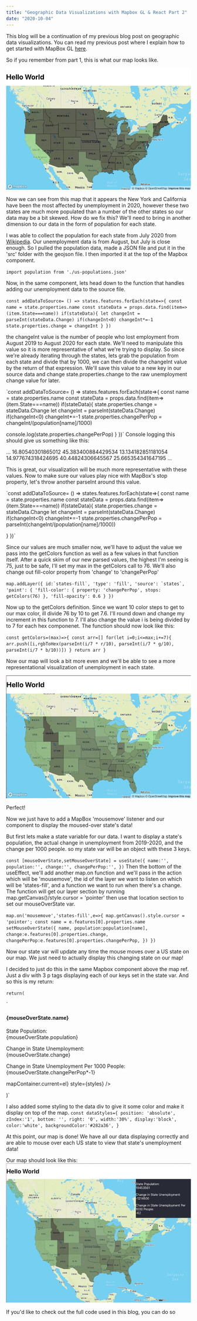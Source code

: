 ```yaml
---
title: "Geographic Data Visualizations with Mapbox GL & React Part 2"
date: "2020-10-04"
---
```


This blog will be a continuation of my previous blog post on geographic data visualizations. You can read my previous post where I explain how to get started with MapBox GL [here](https://technicode.io/index.php/2020/09/21/geographic-data-visualizations-with-mapbox-gl-react-part-1/).

So if you remember from part 1, this is what our map looks like.

![](images/Screen-Shot-2020-10-02-at-6.40.41-PM.png)

Now we can see from this map that it appears the New York and California have been the most affected by unemployment in 2020, however these two states are much more populated than a number of the other states so our data may be a bit skewed. How do we fix this? We'll need to bring in another dimension to our data in the form of population for each state.

I was able to collect the population for each state from July 2020 from [Wikipedia](https://simple.wikipedia.org/wiki/List_of_U.S._states_by_population). Our unemployment data is from August, but July is close enough. So I pulled the population data, made a JSON file and put it in the 'src' folder with the geojson file. I then imported it at the top of the Mapbox component.

`import population from './us-populations.json'`

Now, in the same component, lets head down to the function that handles adding our unemployment data to the source file.

`const addDataToSource= () => states.features.forEach(state=>{ const name = state.properties.name const stateData = props.data.find(item=>(item.State===name)) if(stateData){ let changeInt = parseInt(stateData.Change) if(changeInt<0) changeInt*=-1 state.properties.change = changeInt } })`

the changeInt value is the number of people who lost employment from August 2019 to August 2020 for each state. We'll need to manipulate this value so it is more representative of what we're trying to display. So since we're already iterating through the states, lets grab the population from each state and divide that by 1000, we can then divide the changeInt value by the return of that expression. We'll save this value to a new key in our source data and change state.properties.change to the raw unemployment change value for later.

`const addDataToSource= () => states.features.forEach(state=>{ const name = state.properties.name const stateData = props.data.find(item=>(item.State===name)) if(stateData){ state.properties.change = stateData.Change let changeInt = parseInt(stateData.Change) if(changeInt<0) changeInt*=-1 state.properties.changePerPop = changeInt/(population[name]/1000)

console.log(state.properties.changePerPop) } })` Console logging this should give us something like this:

... 16.80540301865012 45.383400884429534 13.134182851181054 14.977674318424695 40.44824306645567 25.665354341647195 ...

This is great, our visualization will be much more representative with these values. Now to make sure our values play nice with MapBox's stop property, let's throw another parseInt around this value.

`const addDataToSource= () => states.features.forEach(state=>{ const name = state.properties.name const stateData = props.data.find(item=>(item.State===name)) if(stateData){ state.properties.change = stateData.Change let changeInt = parseInt(stateData.Change) if(changeInt<0) changeInt*=-1 state.properties.changePerPop = parseInt(changeInt/(population[name]/1000))

} })`

Since our values are much smaller now, we'll have to adjust the value we pass into the getColors function as well as a few values in that function itself. After a quick skim of our new parsed values, the highest I'm seeing is 75, just to be safe, I'll set my max in the getColors call to 76. We'll also change out fill-color property from 'change' to 'changePerPop'

``map.addLayer({ id:`states-fill`, 'type': 'fill', 'source': `states`, 'paint': { 'fill-color': { property: 'changePerPop', stops: getColors(76) }, 'fill-opacity': 0.6 } })``

Now up to the getColors definition. Since we want 10 color steps to get to our max color, ill divide 76 by 10 to get 7.6. I'll round down and change my increment in this function to 7. I'll also change the value i is being divided by to 7 for each hex componenet. The function should now look like this:

`const getColors=(max)=>{ const arr=[] for(let i=0;i<=max;i+=7){ arr.push([i,rgbToHex(parseInt(i/7 * r/10), parseInt(i/7 * g/10), parseInt(i/7 * b/10))]) } return arr }`

Now our map will look a bit more even and we'll be able to see a more representational visualization of unemployment in each state.

![](images/Screen-Shot-2020-10-02-at-7.51.36-PM.png)

Perfect!

Now we just have to add a MapBox 'mousemove' listener and our component to display the moused-over state's data!

But first lets make a state variable for our data. I want to display a state's population, the actual change in unemployment from 2019-2020, and the change per 1000 people. so my state var will be an object with these 3 keys.

`const [mouseOverState,setMouseOverState] = useState({ name:'', population:'', change:'', changePerPop:'', })` Then the bottom of the useEffect, we'll add another map.on function and we'll pass in the action which will be 'mousemove', the id of the layer we want to listen on which will be 'states-fill', and a function we want to run when there's a change. The function will get our layer section by running map.getCanvas()/style.cursor = 'pointer' then use that location section to set our mouseOverState var.

`map.on('mousemove','states-fill',e=>{ map.getCanvas().style.cursor = 'pointer'; const name = e.features[0].properties.name setMouseOverState({ name, population:population[name], change:e.features[0].properties.change, changePerPop:e.features[0].properties.changePerPop, }) })`

Now our state var will update any time the mouse moves over a US state on our map. We just need to actually display this changing state on our map!

I decided to just do this in the same Mapbox component above the map ref. Just a div with 3 p tags displaying each of our keys set in the state var. And so this is my return:

`return(`

`

#### {mouseOverState.name}

State Population:  
{mouseOverState.population}

Change in State Unemployment:  
{mouseOverState.change}

Change in State Unemployment Per 1000 People:  
{mouseOverState.changePerPop*-1}

mapContainer.current=el} style={styles} />

)`

I also added some styling to the data div to give it some color and make it display on top of the map. `const dataStyles={ position: 'absolute', zIndex:'1', bottom: '', right: '0', width:'30%', display:'block', color:'white', backgroundColor:'#282a36', }`

At this point, our map is done! We have all our data displaying correctly and are able to mouse over each US state to view that state's unemployment data!

Our map should look like this: ![](images/Screen-Shot-2020-10-04-at-2.15.55-PM.png)

If you'd like to check out the full code used in this blog, you can do so
